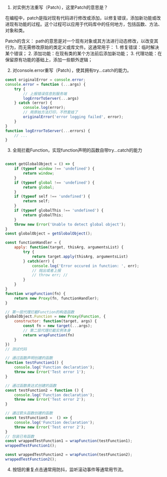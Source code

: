 1. 对实例方法重写（Patch），这里Patch的意思是？

在编程中，patch是指对现有代码进行修改或添加，以修复错误，添加新功能或改进现有功能的过程。这个过程可以应用于代码库中的任何地方，包括函数、方法、对象和类。

Patch的含义：
path的意思是对一个现有对象或其方法进行动态修改，以改变其行为，而无需修改原始的类定义或库文件。这通常用于：
    1. 修复错误：临时解决某个错误；
    2. 添加功能：在现有类的某个方法前后添加新功能；
    3. 代理功能：在保留原有功能的基础上，添加一些额外逻辑；

2. 对console.error重写（Patch），使其拥有try...catch的能力。

```js
const originalError = console.error;
console.error = function (...args) {
    try {
        // 上报错误信息到服务端
        logErrorToServer(...args)
    } catch (error) {
        console.log(error);
        // 用原始方法打印，不然套娃了
        originalError('error logging failed', error);
    }
}
function logErrorToServer(...errors) {
    // ... 
}

```

3. 全局拦截Function，实现function声明的函数自带try...catch的能力

```js

const getGlobalObject = () => {
    if (typeof window !== 'undefined') {
        return window;
    }
    if (typeof global !== 'undefined') {
        return global;
    }
    if (typeof self !== 'undefined') {
        return self;
    }
    if (typeof globalThis !== 'undefined') {
        return globalThis;
    }
    throw new Error('Unable to detect global object');
}
const globalObject = getGlobalObject();

const functionHandler = {
    apply: function(target, thisArg, argumentsList) {
        try {
            return target.apply(thisArg, argumentsList)
        } catch(err) {
            console.log('Error occured in function: ', err);
            // 抛出或者上报
            // throw err; //
        }
    }
}
function wrapFunction(fn) {
    return new Proxy(fn, functionHandler);
}

// 第一层代理拦截Function的构造函数
globalObject.Function = new Proxy(Function, {
    constructor: function(target, args) {
        const fn = new target(...args);
        // 第二层代理拦截实例本身
        return wrapFunction(fn)
    }
})
// 测试代码

// 通过函数声明创建的函数
function testFunction1() {
    console.log('Function declaration');
    throw new Error('Test error 1');
}

// 通过函数表达式创建的函数
const testFunction2 = function () {
    console.log('Function declaration');
    throw new Error('Test error 2');
}

// 通过箭头函数创建的函数
const testFunction3 =  () => {
    console.log('Function declaration');
    throw new Error('Test error 2');
}
// 包装已有函数
const wrappedTestFunction1 = wrapFunction(testFunction1);
wrappedTestFunction1();

const wrappedTestFunction2 = wrapFunction(testFunction2);
wrappedTestFunction2();


```

4. 按钮的重复点击通常用防抖，监听滚动事件等通常用节流。

